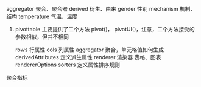 aggregator 聚合、聚合器
derived 衍生、由来
gender 性别
mechanism 机制、结构
temperature 气温、温度

1. pivottable 主要提供了二个方法 pivot()， pivotUI()，注意，二个方法接受的参数相似，但并不相同

    rows    行属性
    cols    列属性
    aggregator  聚合，单元格值如何生成
    derivedAttributes 定义派生属性
    renderer 渲染器 表格、图表
    rendererOptions
    sorters 定义属性排序规则




聚合指标

